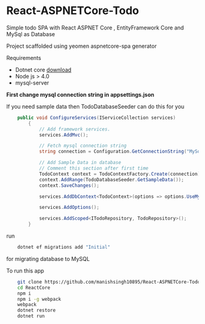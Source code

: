 # React-ASPNETCore-Todo
Simple todo SPA with React ASPNET Core , EntityFramework Core and MySql as Database

Project scaffolded using yeomen aspnetcore-spa generator

Requirements
- Dotnet core [download](https://www.microsoft.com/net/core)
- Node js > 4.0
- mysql-server

**First change mysql connection string in appsettings.json** 

If you need sample data then TodoDatabaseSeeder can do this for you

```cs
    public void ConfigureServices(IServiceCollection services)
        {
            // Add framework services.
            services.AddMvc();

            // Fetch mysql connection string
            string connection = Configuration.GetConnectionString("MySql");

            // Add Sample Data in database 
            // Comment this section after first time
            TodoContext context = TodoContextFactory.Create(connection);
            context.AddRange(TodoDatabaseSeeder.GetSampleData());
            context.SaveChanges();

            services.AddDbContext<TodoContext>(options => options.UseMySQL(connection));

            services.AddOptions();

            services.AddScoped<ITodoRepository, TodoRepository>();
        }
```

run 

```bash
    dotnet ef migrations add "Initial"
```

for migrating database to MySQL


To run this app 
```bash
    git clone https://github.com/manishsingh10895/React-ASPNETCore-Todo.git ReactCore
    cd ReactCore
    npm i
    npm i -g webpack
    webpack
    dotnet restore
    dotnet run 
``` 




    
